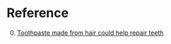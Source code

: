 # Reference

0. [Toothpaste made from hair could help repair teeth](https://www.bbc.com/news/articles/c9qy0w27213o)

